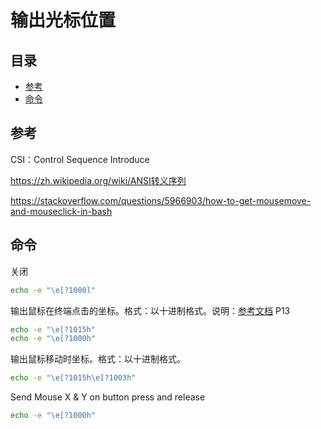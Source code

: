# 输出光标位置

## 目录

-   [参考](#参考)
-   [命令](#命令)

## 参考

CSI：Control Sequence Introduce

<https://zh.wikipedia.org/wiki/ANSI转义序列>

<https://stackoverflow.com/questions/5966903/how-to-get-mousemove-and-mouseclick-in-bash>

## 命令

关闭

```bash
echo -e "\e[?1000l"
```

输出鼠标在终端点击的坐标。格式：以十进制格式。说明：[参考文档](https://invisible-island.net/xterm/ctlseqs/ctlseqs.pdf "参考文档") P13

```bash
echo -e "\e[?1015h"
echo -e "\e[?1000h" 
```

输出鼠标移动时坐标。格式：以十进制格式。

```bash
echo -e "\e[?1015h\e[?1003h" 
```

Send Mouse X & Y on button press and release

```bash
echo -e "\e[?1000h"
```
